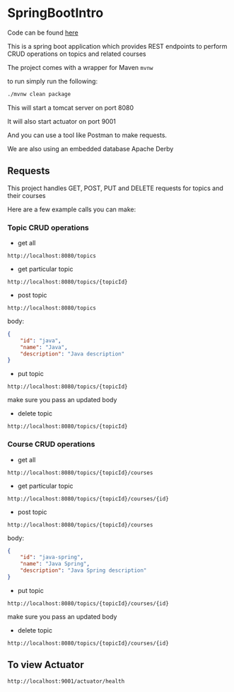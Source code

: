 # SpringBootIntro

Code can be found [here](https://github.com/ChristianChiarulli/SpringBootIntro) 

This is a spring boot application which provides REST endpoints to perform CRUD operations on topics and related courses

The project comes with a wrapper for Maven `mvnw`

to run simply run the following:

```sh
./mvnw clean package
```

This will start a tomcat server on port 8080

It will also start actuator on port 9001

And you can use a tool like Postman to make requests.

We are also using an embedded database Apache Derby

## Requests

This project handles GET, POST, PUT and DELETE requests for topics and their courses

Here are a few example calls you can make:

### Topic CRUD operations

* get all

```
http://localhost:8080/topics
```

* get particular topic

```
http://localhost:8080/topics/{topicId}
```

* post topic 

```
http://localhost:8080/topics
```

body:

```json
{
	"id": "java",
	"name": "Java",
	"description": "Java description"
}
```
* put topic

```
http://localhost:8080/topics/{topicId}
```

make sure you pass an updated body

* delete topic

```
http://localhost:8080/topics/{topicId}
```

### Course CRUD operations


* get all

```
http://localhost:8080/topics/{topicId}/courses
```

* get particular topic

```
http://localhost:8080/topics/{topicId}/courses/{id}
```

* post topic 

```
http://localhost:8080/topics/{topicId}/courses
```

body:

```json
{
	"id": "java-spring",
	"name": "Java Spring",
	"description": "Java Spring description"
}
```

* put topic

```
http://localhost:8080/topics/{topicId}/courses/{id}
```

make sure you pass an updated body

* delete topic

```
http://localhost:8080/topics/{topicId}/courses/{id}
```

## To view Actuator

```
http://localhost:9001/actuator/health
```

